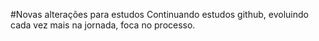 #Novas alterações para estudos
Continuando estudos github, evoluindo cada vez mais na jornada, foca no processo.
